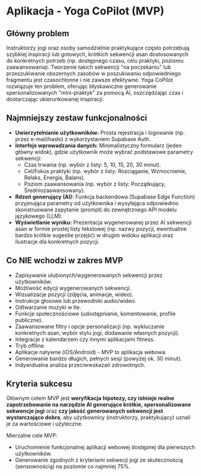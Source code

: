 # Aplikacja - Yoga CoPilot (MVP)

## Główny problem

Instruktorzy jogi oraz osoby samodzielnie praktykujące często potrzebują szybkiej inspiracji lub gotowych, krótkich sekwencji asan dostosowanych do konkretnych potrzeb (np. dostępnego czasu, celu praktyki, poziomu zaawansowania). Tworzenie takich sekwencji "na poczekaniu" lub przeszukiwanie obszernych zasobów w poszukiwaniu odpowiedniego fragmentu jest czasochłonne i nie zawsze efektywne. Yoga CoPilot rozwiązuje ten problem, oferując błyskawiczne generowanie spersonalizowanych "mini-praktyk" za pomocą AI, oszczędzając czas i dostarczając ukierunkowanej inspiracji.

## Najmniejszy zestaw funkcjonalności

- **Uwierzytelnianie użytkowników:** Prosta rejestracja i logowanie (np. przez e-mail/hasło) z wykorzystaniem Supabase Auth.
- **Interfejs wprowadzania danych:** Minimalistyczny formularz (jeden główny widok), gdzie użytkownik może wybrać podstawowe parametry sekwencji:
  - Czas trwania (np. wybór z listy: 5, 10, 15, 20, 30 minut).
  - Cel/Fokus praktyki (np. wybór z listy: Rozciąganie, Wzmocnienie, Relaks, Energia, Balans).
  - Poziom zaawansowania (np. wybór z listy: Początkujący, Średniozaawansowany).
- **Rdzeń generujący (AI):** Funkcja backendowa (Supabase Edge Function) przyjmująca parametry od użytkownika i wysyłająca odpowiednio skonstruowane zapytanie (prompt) do zewnętrznego API modelu językowego (LLM).
- **Wyświetlanie wyniku:** Prezentacja wygenerowanej przez AI sekwencji asan w formie prostej listy tekstowej (np. nazwy pozycji, ewentualnie bardzo krótkie sugestie przejść) w drugim widoku aplikacji oraz ilustracje dla konkretnych pozycji.

## Co NIE wchodzi w zakres MVP

- Zapisywanie ulubionych/wygenerowanych sekwencji przez użytkowników.
- Możliwość edycji wygenerowanych sekwencji.
- Wizualizacje pozycji (zdjęcia, animacje, wideo).
- Instrukcje głosowe lub przewodniki audio/wideo.
- Odtwarzanie muzyki w tle.
- Funkcje społecznościowe (udostępnianie, komentowanie, profile publiczne).
- Zaawansowane filtry i opcje personalizacji (np. wykluczanie konkretnych asan, wybór stylu jogi, dodawanie własnych pozycji).
- Integracje z kalendarzem czy innymi aplikacjami fitness.
- Tryb offline.
- Aplikacje natywne (iOS/Android) - MVP to aplikacja webowa.
- Generowanie bardzo długich, pełnych sesji (powyżej ok. 30 minut).
- Indywidualna analiza przeciwwskazań zdrowotnych.

## Kryteria sukcesu

Głównym celem MVP jest **weryfikacja hipotezy, czy istnieje realne zapotrzebowanie na narzędzie AI generujące krótkie, spersonalizowane sekwencje jogi** oraz **czy jakość generowanych sekwencji jest wystarczająco dobra**, aby użytkownicy (instruktorzy, praktykujący) uznali je za wartościowe i użyteczne.

Mierzalne cele MVP:

- Uruchomienie funkcjonalnej aplikacji webowej dostępnej dla pierwszych użytkowników.
- Generowanie zgodnych z kryteriami sekwecji jogi ze skutecznością (sensownością) na poziomie co najmniej 75%.
